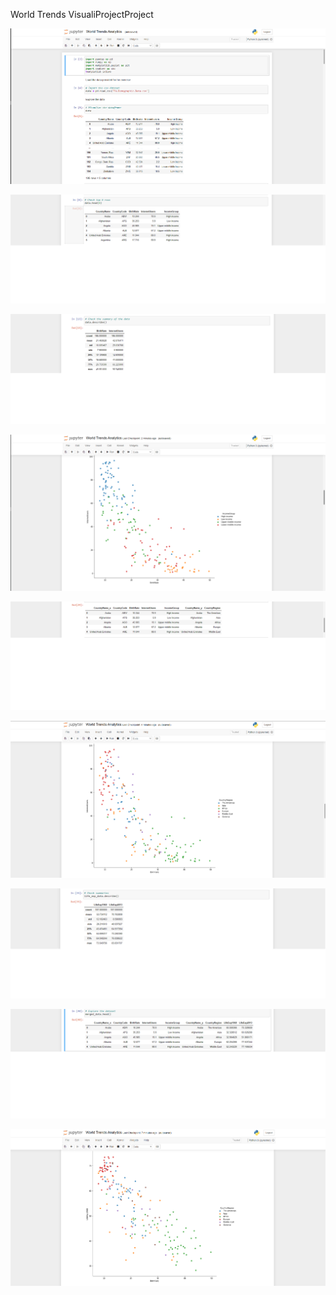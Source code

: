 World Trends VisualiProjectProject

![](img/data1.png)

![](img/data2.png)

![](img/data7.png)

![](img/data8.png)

![](img/data9.png)

![](img/data10.png)

![](img/data11.png)

![](img/data12.png)

![](img/data13.png)
